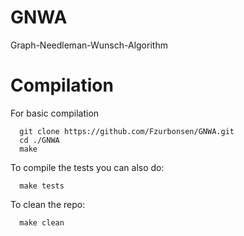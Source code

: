 # GNWA
Graph-Needleman-Wunsch-Algorithm
# Compilation
For basic compilation

      git clone https://github.com/Fzurbonsen/GNWA.git
      cd ./GNWA
      make
      
To compile the tests you can also do:

      make tests

To clean the repo:

      make clean
